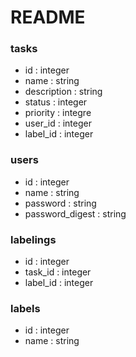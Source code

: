 # README

### tasks

 - id : integer
 - name : string
 - description : string 
 - status : integer
 - priority : integre
 - user_id : integer
 - label_id : integer


 ### users

 - id : integer
 - name : string
 - password : string
 - password_digest : string


 ### labelings

 - id : integer
 - task_id : integer
 - label_id : integer

 ### labels

 - id : integer
 - name : string


